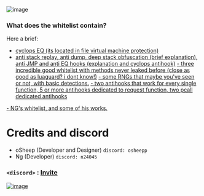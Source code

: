 ![image](https://github.com/oShyyyyy/Salty-whitelist/assets/96142498/c590a9d2-1a7e-4e15-a4ff-927968b42da3)
### What does the whitelist contain? 

Here a brief:

- [cyclops EQ (its located in file virtual machine protection)](https://github.com/oShyyyyy/Salty-whitelist/blob/main/All/Virtual%20Machine%20Security.lua)
- [anti stack replay, anti dump, deep stack obfuscation (brief explanation), anti JMP and anti EQ hooks (explanation and cyclops antihook)]()
[- three incredible good whitelist with methods never leaked before (close as good as luaguard? i dont know!)](https://github.com/oShyyyyy/Salty-whitelist/tree/main/Whitelist)
[- some RNGs that maybe you've seen or not, with basic detections.](https://github.com/oShyyyyy/Salty-whitelist/blob/main/All/RNG.lua)
[- two antihooks that work for every single function, 5 or more antihooks dedicated to request function, two pcall dedicated antihooks](https://github.com/oShyyyyy/Salty-whitelist/blob/main/All/5star%20ANTIHOOK%20(really%20good%20ones).lua)

[- NG's whitelist, and some of his works.](https://github.com/oShyyyyy/Salty-whitelist/blob/main/NG%20works/Really%20good%20whitelist.lua)

# Credits and discord

- oSheep (Developer and Designer) `discord: osheepp`
- Ng (Developer) `discord: n24045`

### `<discord>` : [Invite](https://discord.gg/QNx8RzvXrH)

[![image](https://github.com/oShyyyyy/Salty-whitelist/assets/96142498/374814d0-ec37-433e-bd6d-5e187e94189f)](https://discord.gg/QNx8RzvXrH)


